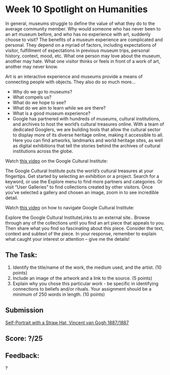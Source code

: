 # Week 10 Spotlight on Humanities

In general, museums struggle to define the value of what they do to the average community member. Why would someone who has never been to an art museum before, and who has no experience with art, suddenly choose to visit? The benefits of a museum experience are complicated and personal. They depend on a myriad of factors, including expectations of visitor, fulfillment of expectations in previous museum trips, personal history, context, mood, etc. What one person may love about the museum, another may hate. What one visitor thinks or feels in front of a work of art, another may never know.

Art is an interactive experience and museums provide a means of connecting people with objects. They also do so much more…

* Why do we go to museums?
* What compels us?
* What do we hope to see?
* What do we aim to learn while we are there?
* What is a good museum experience?
*  Google has partnered with hundreds of museums, cultural institutions, and archives to host the world’s cultural treasures online. With a team of dedicated Googlers, we are building tools that allow the cultural sector to display more of its diverse heritage online, making it accessible to all. Here you can find artworks, landmarks and world heritage sites, as well as digital exhibitions that tell the stories behind the archives of cultural institutions across the globe.

Watch [this video](https://www.youtube.com/watch?v=eEJqCUiaV68) on the Google Cultural Institute:

The Google Cultural Institute puts the world’s cultural treasures at your fingertips. Get started by selecting an exhibition or a project. Search for a keyword, or use the Explore menu to find more partners and categories. Or visit “User Galleries” to find collections created by other visitors. Once you’ve selected a gallery and chosen an image, zoom in to see incredible detail.

Watch [this video](https://www.youtube.com/watch?v=mpplbJMj-No&list=PLw83Po3C1UpxvU334ATdkJDsId_WAZ1qI) on how to navigate Google Cultural Institute:

Explore the Google Cultural InstituteLinks to an external site.. Browse through any of the collections until you find an art piece that appeals to you. Then share what you find so fascinating about this piece. Consider the text, context and subtext of the piece. In your response, remember to explain what caught your interest or attention – give me the details!
## The Task:

1. Identify the title/name of the work, the medium used, and the artist. (10 points)
1. Include an image of the artwork and a link to the source. (5 points)
1. Explain why you chose this particular work - be specific in identifying connections to beliefs and/or rituals. Your assignment should be a minimum of 250 words in length.  (10 points)

## Submission
[Self-Portrait with a Straw Hat, Vincent van Gogh 1887/1887](Week10Spotlight%20on%20Humanities.pdf)
## Score: ?/25
## Feedback:

?
